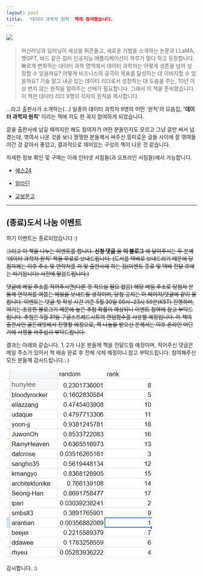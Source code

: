 ```yaml
---
layout: post
title:  '데이터 과학자 원칙' 책에 참여했습니다. 
---
```



![](https://cojette.files.wordpress.com/2023/05/xl.jpg?width=450)

> 머신러닝과 딥러닝이 세상을 뒤흔들고, 새로운 기법을 소개하는 논문과 LLaMA, 챗GPT, 바드 같은 킬러 인공지능 애플리케이션이 하루가 멀다 하고 등장합니다. 빠르게 변화하는 데이터 과학 영역에서 데이터 과학자는 어떻게 생존을 넘어 성장할 수 있을까요? 어떻게 비즈니스의 궁극의 목표를 달성하는 데 이바지할 수 있을까요? 기술 말고 내공 있는 데이터 리더로서 성장하는 데 도움을 주는, 10년 이상 변치 않는 원칙을 알려주는 선배가 필요합니다. 그래서 이 책을 준비했습니다. 이 책은 데이터 리더 9명이 각자의 원칙을 제시합니다.

...라고 출판사가 소개하는(...) 일종의 데이터 과학자 9명의 어떤 '원칙'의 모음집, **'데이터 과학자 원칙'** 이라는 책에 저도 한 꼭지 참여하게 되었습니다.

글을 출판사에 넘길 때까지만 해도 참여자가 어떤 분들인지도 모르고 그냥 글만 써서 넘겼는데, 엮여서 나온 것을 보니 쟁쟁한 분들께서 써주신 흥미로운 글들 사이에 잘 엮여들어간 것 같아서 좋았고, 결과적으로 재미있는 구성의 책이 나온 것 같습니다.

자세한 정보 확인 및 구매는 아래 인터넷 서점들(과 오프라인 서점들)에서 가능합니다.

-  [예스24](https://bit.ly/42OA9zr?fbclid=IwAR3iXk_bYOnsnBLuyiMHZKH0NMGQORqS_zXyX6eiMZHN-EVvl1w_bbMhPvA)

-  [알라딘](https://bit.ly/41RYMKf?fbclid=IwAR0g90ovPFwDbIdOBFH4pms1f6NLolReCSlLNnuKZkQCBDWPFdnf2blV600)

-  [교보문고](https://bit.ly/3BDETM7?fbclid=IwAR3SpIq8caswRL6CGBkJZ3NEw_MHIKVK36ZedRynjiSXct25LR5eXLPovvQ)

---
## (종료)도서 나눔 이벤트

하기 이벤트는 종료되었습니다 :) 

~~그리고 이 책을 나누는 이벤트를 합니다. **신청 댓글** 을 **이 블로그** 에 달아주시는 두 분께 '데이터 과학자 원칙' 책을 무료로 보내드립니다. 
(도서를 택배로 보내드리기 때문에 당첨자께는 이후 주소 및 연락처를 저 및 출판사에 하는 점(이벤트 종료 및 택배 전달 후에는 파기됩니다) 사전에 말씀드립니다.)~~

~~댓글에 메일 주소를 적어주시면(다른 것 적으실 필요 없음) 해당 메일 주소로 당첨자 분들께 연락처를 여쭙는 메일을 보내드릴 생각이며, 당첨 공지는 이 페이지/댓글에 같이 올립니다. 
이벤트는 댓글 첫 작성 시간 기준 5월 30일 00시~23시 59분(KST) 진행하며, 여기는 조용한 블로그기 때문에 높은 추첨 확률이 예상되니 이벤트 참여에 참고 부탁드립니다.
추첨은 5월 31일 구글스프레드시트의 랜덤함수를 사용할 예정입니다. 
이 책의 출판사인 골든래빗에서 진행할 에정으로, 책 나눔을 받으신 분께서는 이후 온라인 어딘가에 서평을 써주십사 부탁드립니다.~~

결과는 아래와 같습니다. 1, 2가 나온 분들께 책을 전달드릴 예정이며, 적어주신 댓글은 메일 주소가 있어서 책 배송 완료 후 전체 삭제 예정이니 참고 부탁드립니다. 
참여해주신 모든 분들께 감사드립니다.: )

![](https://raw.githubusercontent.com/cojette/cojette.github.io/master/_posts/event.JPG)

감사합니다. :) 

